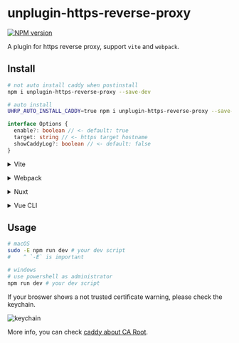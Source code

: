 # unplugin-https-reverse-proxy

[![NPM version](https://img.shields.io/npm/v/unplugin-https-reverse-proxy?color=a1b858&label=)](https://www.npmjs.com/package/unplugin-https-reverse-proxy)

A plugin for https reverse proxy, support `vite` and `webpack`.

## Install

```bash
# not auto install caddy when postinstall
npm i unplugin-https-reverse-proxy --save-dev

# auto install
UHRP_AUTO_INSTALL_CADDY=true npm i unplugin-https-reverse-proxy --save-dev
```

```ts
interface Options {
  enable?: boolean // <- default: true
  target: string // <- https target hostname
  showCaddyLog?: boolean // <- default: false
}
```

<details>
<summary>Vite</summary><br>

```ts
// vite.config.ts
import HttpsReverseProxy from 'unplugin-https-reverse-proxy/vite'

export default defineConfig({
  plugins: [
    HttpsReverseProxy({ /* options */ }),
  ],
})
```

Example: [`playground/`](./playground/)

<br></details>

<details>
<summary>Webpack</summary><br>

```ts
// webpack.config.js
module.exports = {
  /* ... */
  devServer: {
    client: {
      // ↓ for HMR
      webSocketURL: {
        protocol: 'wss',
        hostname: 'xxx', // <- target hostname
        port: 443,
      },
    },
    setupExitSignals: true,
  },
  plugins: [
    require('unplugin-https-reverse-proxy/webpack')({ /* options */ })
  ]
}
```

<br></details>

<details>
<summary>Nuxt</summary><br>

```ts
// nuxt.config.js
export default defineNuxtConfig({
  modules: [
    ['unplugin-https-reverse-proxy/nuxt', { /* options */ }],
  ],
})
```

> This module works for both Nuxt 2 and [Nuxt Vite](https://github.com/nuxt/vite)

<br></details>

<details>
<summary>Vue CLI</summary><br>

```ts
// vue.config.js
module.exports = {
  devServer: {
    client: {
      // ↓ for HMR
      webSocketURL: {
        protocol: 'wss',
        hostname: 'xxx', // <- target hostname
        port: 443,
      },
    },
    setupExitSignals: true,
  },
  configureWebpack: {
    plugins: [
      require('unplugin-https-reverse-proxy/webpack')({ /* options */ }),
    ],
  },
}
```

<br></details>

## Usage

```bash
# macOS
sudo -E npm run dev # your dev script
#    ^ `-E` is important

# windows
# use powershell as administrator
npm run dev # your dev script
```

If your broswer shows a not trusted certificate warning, please check the keychain.

![keychain](https://github.com/zcf0508/unplugin-https-reverse-proxy/blob/main/images/Snipaste_2023-11-16_16-59-55.png)

More info, you can check [caddy about CA Root](https://caddyserver.com/docs/automatic-https#ca-root).
